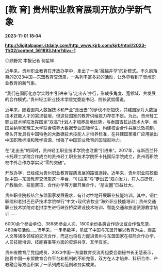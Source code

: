 # [教 育] 贵州职业教育展现开放办学新气象

**2023-11-01 18:04**

**http://digitalpaper.stdaily.com/http_www.kjrb.com/kjrb/html/2023-11/02/content_561893.htm?div=-1**

 ◎顾野灵 本报记者 何星辉

 近年来，贵州职业教育在开放办学中，走出了一条“融输并举”的新模式。不久前落幕的2023中国—东盟教育交流周，一系列丰富多彩的活动，让外界看到了贵州职业教育的新气象。

 “我们在国际化办学实践中‘引进来’与‘走出去’并行，形成多角度、宽领域、共发展的合作模式。”贵州轻工职业技术学院党委副书记、院长武斌儒说。

 近年来，随着国内大数据技术和产业“走出去”的步伐不断加快，共建国家对大数据技术技能人才的需求猛增，但这些国家的教育供给能力存在不足。为此，贵州轻工职业技术学院发挥国家“双高”计划人才培养高地优势，与泰国吉拉达技术大学、泰国兰纳皇家理工大学联合培养大数据专业国际学生，构建校企合作共赢长效机制，牵头开发具有中国特色的大数据技术技能人才培养标准，在共建国家推广应用输出中国职教标准和教学资源，增强了中国职业教育的国际影响力。

 在“走出去”的同时，贵州轻工职业技术学院也注重“引进来”。2017年，与新西兰怀卡托理工学院合作成立的贵州轻工职业技术学院怀卡托国际学院成立，贵州高职院校中外合作办学实现“零的突破”。

 开放办学，已经成为贵州职业教育提质发展的路径选择。近年来，贵州职业院校借助中国—东盟教育交流周这一平台，“引进来”与“走出去”双向发力，在人员研修、产教融合、技能赛项、合作办学等方面开展合作，“朋友圈”日益壮大。

 贵州职业院校结合东盟国家发展需求，有针对性地开展职业技能培训。其中，铜仁职院和老挝巴巴萨技术学院举行“中文+现代农牧业”海外职业技能培训；贵州交通职业技术学院对老挝学生进行峡谷桥梁建设技术培训、智能交通和旅游资源教学培训……

 6000余个参会单位、38685参会人次、1800余份各类合作协议或合作备忘录、480余项活动……15年来，一串串数字，见证了中国与东盟开展以教育为主、涵盖人文等诸多领域的交流合作，而这也将有力促进贵州与东盟国家在校际合作办学、人员技能培训、技能赛事等方面的资源共享、互学互鉴。

 贵州省教育厅党组成员、2023中国—东盟教育交流周组委会副秘书长王慧表示，随着中国—东盟教育合作平台和机制的不断完善，双方在人才培养、科研合作、产教融合等方面积累了一系列成功范例和务实成果。
